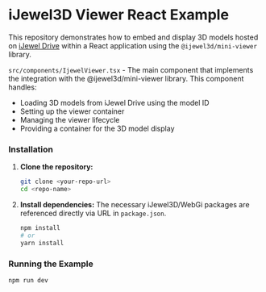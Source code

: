 # iJewel3D Viewer React Example

This repository demonstrates how to embed and display 3D models hosted on [iJewel Drive](https://drive.ijewel3d.com/) within a React application using the `@ijewel3d/mini-viewer` library.


`src/components/IjewelViewer.tsx` - The main component that implements the integration with the @ijewel3d/mini-viewer library. This component handles:
- Loading 3D models from iJewel Drive using the model ID
- Setting up the viewer container
- Managing the viewer lifecycle
- Providing a container for the 3D model display


### Installation

1.  **Clone the repository:**
    ```bash
    git clone <your-repo-url>
    cd <repo-name>
    ```

2.  **Install dependencies:**
    The necessary iJewel3D/WebGi packages are referenced directly via URL in `package.json`.
    ```bash
    npm install
    # or
    yarn install
    ```

### Running the Example

```bash
npm run dev
